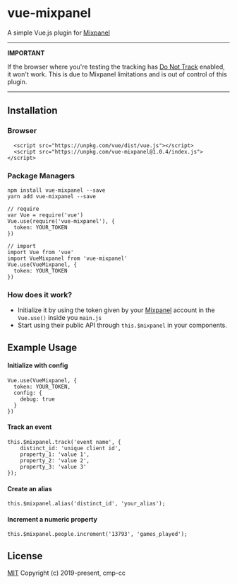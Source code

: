 # vue-mixpanel

A simple Vue.js plugin for [Mixpanel](https://mixpanel.com/)

---
**IMPORTANT**

If the browser where you're testing the tracking has [Do Not Track](https://community.mixpanel.com/sending-data-to-mixpanel-11/integration-issue-539) enabled, it won't work. This is due to Mixpanel limitations and is out of control of this plugin.

---

## Installation

### Browser
```
  <script src="https://unpkg.com/vue/dist/vue.js"></script>
  <script src="https://unpkg.com/vue-mixpanel@1.0.4/index.js"></script>
```
### Package Managers
```
npm install vue-mixpanel --save
yarn add vue-mixpanel --save

// require
var Vue = require('vue')
Vue.use(require('vue-mixpanel'), {
  token: YOUR_TOKEN
})

// import
import Vue from 'vue'
import VueMixpanel from 'vue-mixpanel'
Vue.use(VueMixpanel, {
  token: YOUR_TOKEN
})
```

### How does it work?

- Initialize it by using the token given by your [Mixpanel](https://mixpanel.com/) account in the `Vue.use()` inside you `main.js`
- Start using their public API through `this.$mixpanel` in your components.

## Example Usage

#### Initialize with config
```
Vue.use(VueMixpanel, {
  token: YOUR_TOKEN,
  config: {
    debug: true
  }
})
```

#### Track an event
```
this.$mixpanel.track('event name', {
    distinct_id: 'unique client id',
    property_1: 'value 1',
    property_2: 'value 2',
    property_3: 'value 3'
});
```

#### Create an alias
```
this.$mixpanel.alias('distinct_id', 'your_alias');
```

#### Increment a numeric property
```
this.$mixpanel.people.increment('13793', 'games_played');
```

## License
[MIT](http://opensource.org/licenses/MIT)
Copyright (c) 2019-present, cmp-cc
